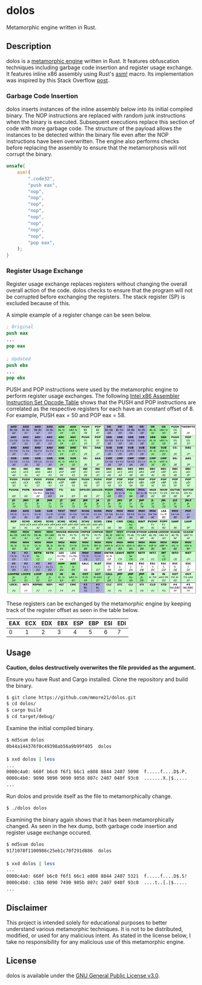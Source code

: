 # dolos

Metamorphic engine written in Rust.

## Description

dolos is a [metamorphic engine](https://en.wikipedia.org/wiki/Metamorphic_code) written in Rust. It features obfuscation techniques including garbage code insertion and register usage exchange. It features inline x86 assembly using Rust's [asm!](https://doc.rust-lang.org/nightly/reference/inline-assembly.html) macro. Its implementation was inspired by this Stack Overflow [post](https://stackoverflow.com/questions/10113254/metamorphic-code-examples).

### Garbage Code Insertion

dolos inserts instances of the inline assembly below into its initial compiled binary. The NOP instructions are replaced with random junk instructions when the binary is executed. Subsequent executions replace this section of code with more garbage code. The structure of the payload allows the instances to be detected within the binary file even after the NOP instructions have been overwritten. The engine also performs checks before replacing the assembly to ensure that the metamorphosis will not corrupt the binary.

```rust
unsafe{
    asm!(
        ".code32",
        "push eax",
        "nop",
        "nop",
        "nop",
        "nop",
        "nop",
        "nop",
        "nop",
        "nop",
        "pop eax",
    );
}
```

### Register Usage Exchange

Register usage exchange replaces registers without changing the overall overall action of the code. dolos checks to ensure that the program will not be corrupted before exchanging the registers. The stack register (SP) is excluded because of this.

A simple example of a register change can be seen below.

```nasm
; Original
push eax
...
pop eax

; Updated
push ebx
...
pop ebx
```

PUSH and POP instructions were used by the metamorphic engine to perform register usage exchanges. The following [Intel x86 Assembler Instruction Set Opcode Table](http://sparksandflames.com/files/x86InstructionChart.html) shows that the PUSH and POP instructions are correlated as the respective registers for each have an constant offset of 8. For example, PUSH eax = 50 and POP eax = 58.

![Intel x86 Assembler Instruction Set Opcode Table](img/opcode_table.png)

These registers can be exchanged by the metamorphic engine by keeping track of the register offset as seen in the table below.

| EAX | ECX | EDX | EBX | ESP | EBP | ESI | EDI |
|-----|-----|-----|-----|-----|-----|-----|-----|
|  0  |  1  |  2  |  3  |  4  |  5  |  6  |  7  |

## Usage

**Caution, dolos destructively overwrites the file provided as the argument.**

Ensure you have Rust and Cargo installed. Clone the repository and build the binary.

```sh
$ git clone https://github.com/mmore21/dolos.git
$ cd dolos/
$ cargo build
$ cd target/debug/
```

Examine the initial compiled binary.

```sh
$ md5sum dolos
0b44a144376f0c49398ab56a9b99f405  dolos

$ xxd dolos | less
...
0000c4a0: 660f b6c0 f6f1 66c1 e808 8844 2407 5090  f.....f....D$.P.
0000c4b0: 9090 9090 9090 9058 807c 2407 040f 93c0  .......X.|$.....
...
```

Run dolos and provide itself as the file to metamorphically change.

```sh
$ ./dolos dolos
```

Examining the binary again shows that it has been metamorphically changed. As seen in the hex dump, both garbage code insertion and register usage exchange occured.

```sh
$ md5sum dolos
9171078f1100986c25eb1c70f291d886  dolos

$ xxd dolos | less
...
0000c4a0: 660f b6c0 f6f1 66c1 e808 8844 2407 5321  f.....f....D$.S!
0000c4b0: c3bb 0090 7490 905b 807c 2407 040f 93c0  ....t..[.|$.....
...
```

## Disclaimer

This project is intended solely for educational purposes to better understand various metamorphic techniques. It is not to be distributed, modified, or used for any malicious intent. As stated in the license below, I take no responsibility for any malicious use of this metamorphic engine.

## License

dolos is available under the [GNU General Public License v3.0](https://choosealicense.com/licenses/gpl-3.0/).
